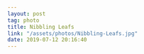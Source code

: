 ```yaml
---
layout: post
tag: photo
title: Nibbling Leafs
link: "/assets/photos/Nibbling-Leafs.jpg"
date: 2019-07-12 20:16:40
---
```


